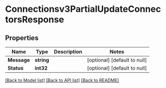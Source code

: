 # Connectionsv3PartialUpdateConnectorsResponse

## Properties
Name | Type | Description | Notes
------------ | ------------- | ------------- | -------------
**Message** | **string** |  | [optional] [default to null]
**Status** | **int32** |  | [optional] [default to null]

[[Back to Model list]](../README.md#documentation-for-models) [[Back to API list]](../README.md#documentation-for-api-endpoints) [[Back to README]](../README.md)

